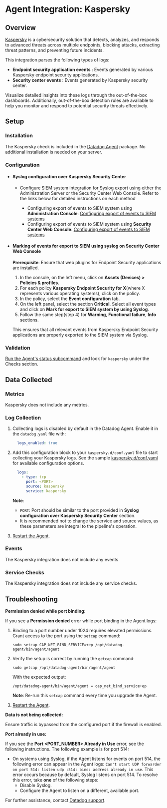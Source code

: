 # Agent Integration: Kaspersky

## Overview

[Kaspersky][4] is a cybersecurity solution that detects, analyzes, and responds to advanced threats across multiple endpoints, blocking attacks, extracting threat patterns, and preventing future incidents.


This integration parses the following types of logs:
- **Endpoint security application events** : Events generated by various Kaspersky endpoint security applications.
- **Security center events** : Events generated by Kaspersky security center.

Visualize detailed insights into these logs through the out-of-the-box dashboards. Additionally, out-of-the-box detection rules are available to help you monitor and respond to potential security threats effectively.

## Setup

### Installation

The Kaspersky check is included in the [Datadog Agent][2] package.
No additional installation is needed on your server.

### Configuration

  - #### Syslog configuration over Kaspersky Security Center
    
    - Configure SIEM system integration for Syslog export using either the Administration Server or the Security Center Web Console. Refer to the links below for detailed instructions on each method
    
      - Configuring export of events to SIEM system using **Administration Console**: [Configuring export of events to SIEM systems][7]
      - Configuring export of events to SIEM system using **Security Center Web Console**: [Configuring export of events to SIEM systems][8]


  - #### Marking of events for export to SIEM using syslog on Security Center Web Console

    **Prerequisite**: Ensure that web plugins for Endpoint Security applications are installed.

    1. In the console, on the left menu, click on **Assets (Devices) > Policies & profiles**.
    2. For each policy **Kaspersky Endpoint Security for X**(where X represents various operating systems), click on the policy.
    3. In the policy, select the **Event configuration** tab.
    4. On the left panel, select the section **Critical**. Select all event types and click on **Mark for export to SIEM system by using Syslog**.
    5. Follow the same step(step 4) for **Warning**, **Functional failure**, **Info** sections.

      This ensures that all relevant events from Kaspersky Endpoint Security applications are properly exported to the SIEM system via Syslog.

### Validation

[Run the Agent's status subcommand][6] and look for `kaspersky` under the Checks section.

## Data Collected

### Metrics

Kaspersky does not include any metrics.

### Log Collection


1. Collecting logs is disabled by default in the Datadog Agent. Enable it in the `datadog.yaml` file with:

    ```yaml
      logs_enabled: true
    ```

2. Add this configuration block to your `kaspersky.d/conf.yaml` file to start collecting your Kaspersky logs. See the sample [kaspersky.d/conf.yaml][9] for available configuration options.

    ```yaml
      logs:
        - type: tcp
          port: <PORT>
          source: kaspersky
          service: kaspersky
    ```

    **Note**: 
      - `PORT`: Port should be similar to the port provided in **Syslog configuration over Kaspersky Security Center** section.
      - It is recommended not to change the service and source values, as these parameters are integral to the pipeline's operation.

3. [Restart the Agent][3].

### Events

The Kaspersky integration does not include any events.

### Service Checks

The Kaspersky integration does not include any service checks.

## Troubleshooting

**Permission denied while port binding:**

If you see a **Permission denied** error while port binding in the Agent logs:

1. Binding to a port number under 1024 requires elevated permissions. Grant access to the port using the `setcap` command:
    ```shell
    sudo setcap CAP_NET_BIND_SERVICE=+ep /opt/datadog-agent/bin/agent/agent
    ```

2. Verify the setup is correct by running the `getcap` command:

    ```shell
    sudo getcap /opt/datadog-agent/bin/agent/agent
    ```

    With the expected output:

    ```shell
    /opt/datadog-agent/bin/agent/agent = cap_net_bind_service+ep
    ```

    **Note**: Re-run this `setcap` command every time you upgrade the Agent.

3. [Restart the Agent][3].


**Data is not being collected:**

Ensure traffic is bypassed from the configured port if the firewall is enabled.

**Port already in use:**

If you see the **Port <PORT_NUMBER> Already in Use** error, see the following instructions. The following example is for port 514:

- On systems using Syslog, if the Agent listens for events on port 514, the following error can appear in the Agent logs: `Can't start UDP forwarder on port 514: listen udp :514: bind: address already in use`. This error occurs because by default, Syslog listens on port 514. To resolve this error, take **one** of the following steps: 
    - Disable Syslog.
    - Configure the Agent to listen on a different, available port.

For further assistance, contact [Datadog support][1].

[1]: https://docs.datadoghq.com/help/
[2]: https://app.datadoghq.com/account/settings/agent/latest
[3]: https://docs.datadoghq.com/agent/guide/agent-commands/#start-stop-and-restart-the-agent
[4]: https://www.kaspersky.com/next-edr-optimum
[5]: https://github.com/DataDog/integrations-core/blob/master/kaspersky/assets/service_checks.json
[6]: https://docs.datadoghq.com/agent/guide/agent-commands/#agent-status-and-information
[7]: https://support.kaspersky.com/ksc/15.1/89277
[8]: https://support.kaspersky.com/ksc/15.1/216090
[9]: https://github.com/DataDog/integrations-core/blob/master/kaspersky/datadog_checks/kaspersky/data/conf.yaml.example